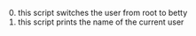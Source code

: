 0. this script switches the user from root to betty
1. this script prints the name of the current user